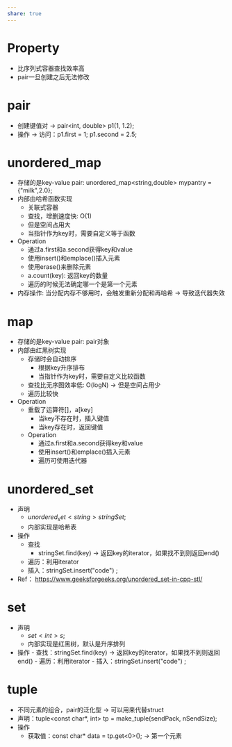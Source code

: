 ```yaml
---
share: true
---
```

# Property
- 比序列式容器查找效率高
- pair一旦创建之后无法修改

# pair
- 创建键值对 → pair<int, double> p1(1, 1.2);
- 操作 → 访问：p1.first = 1; p1.second = 2.5;

# unordered_map
- 存储的是key-value pair: unordered_map<string,double> mypantry = {"milk",2.0};
- 内部由哈希函数实现
	- 关联式容器
	- 查找，增删速度快: O(1)
	- 但是空间占用大
	- 当指针作为key时，需要自定义等于函数
- Operation
	- 通过a.first和a.second获得key和value
	- 使用insert()和emplace()插入元素
	- 使用erase()来删除元素
	- a.count(key): 返回key的数量
	- 遍历的时候无法确定哪一个是第一个元素
- 内存操作: 当分配内存不够用时，会触发重新分配和再哈希 → 导致迭代器失效

# map
- 存储的是key-value pair: pair对象
- 内部由红黑树实现
	- 存储时会自动排序
		- 根据key升序排布
		- 当指针作为key时，需要自定义比较函数
	- 查找比无序图效率低: O(logN) → 但是空间占用少
	- 遍历比较快
- Operation
	- 重载了运算符[]，a[key]
		- 当key不存在时，插入键值
		- 当key存在时，返回键值
	- Operation
		- 通过a.first和a.second获得key和value
		- 使用insert()和emplace()插入元素
		- 遍历可使用迭代器

# unordered_set
- 声明
	- $unordered_set <string> stringSet ;$
	- 内部实现是哈希表
- 操作
	- 查找
		- stringSet.find(key) → 返回key的iterator，如果找不到则返回end()
	- 遍历：利用iterator
	- 插入：stringSet.insert("code") ;
- Ref： https://www.geeksforgeeks.org/unordered_set-in-cpp-stl/

# set
- 声明
	- $set<int> s;$
	- 内部实现是红黑树，默认是升序排列
- 操作
		- 查找：stringSet.find(key) → 返回key的iterator，如果找不到则返回end()
		- 遍历：利用iterator
		- 插入：stringSet.insert("code") ;

# tuple
- 不同元素的组合，pair的泛化型 → 可以用来代替struct
- 声明：tuple<const char*, int> tp = make_tuple(sendPack, nSendSize);
- 操作
	- 获取值：const char* data = tp.get<0>(); → 第一个元素